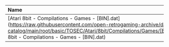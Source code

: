 |Name|Size|
|:---|---:|
|[Atari 8bit - Compilations - Games - [BIN].dat](https://raw.githubusercontent.com/open-retrogaming-archive/dat-catalog/main/root/basic/TOSEC/Atari/8bit/Compilations/Games/[BIN]/Atari 8bit - Compilations - Games - [BIN].dat)|13810|
